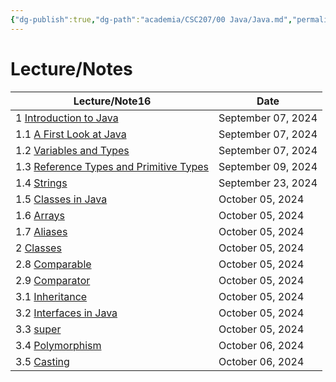 ```yaml
---
{"dg-publish":true,"dg-path":"academia/CSC207/00 Java/Java.md","permalink":"/academia/csc-207/00-java/java/","tags":["#module","#university","cs","java"],"created":"2024-09-09T03:30:02.000-04:00","updated":"2024-11-23T20:52:58.980-05:00"}
---
```



# Lecture/Notes

<div><table class="dataview table-view-table"><thead class="table-view-thead"><tr class="table-view-tr-header"><th class="table-view-th"><span>Lecture/Note</span><span class="dataview small-text">16</span></th><th class="table-view-th"><span>Date</span></th></tr></thead><tbody class="table-view-tbody"><tr><td><span>1			<a data-tooltip-position="top" aria-label="100 Academia/CSC207/00 Java/1 Introduction to Java/Introduction to Java.md" data-href="100 Academia/CSC207/00 Java/1 Introduction to Java/Introduction to Java.md" href="100 Academia/CSC207/00 Java/1 Introduction to Java/Introduction to Java.md" class="internal-link" target="_blank" rel="noopener nofollow">Introduction to Java</a></span></td><td>September 07, 2024</td></tr><tr><td><span>1.1			<a data-tooltip-position="top" aria-label="100 Academia/CSC207/00 Java/1 Introduction to Java/A First Look at Java.md" data-href="100 Academia/CSC207/00 Java/1 Introduction to Java/A First Look at Java.md" href="100 Academia/CSC207/00 Java/1 Introduction to Java/A First Look at Java.md" class="internal-link" target="_blank" rel="noopener nofollow">A First Look at Java</a></span></td><td>September 07, 2024</td></tr><tr><td><span>1.2			<a data-tooltip-position="top" aria-label="100 Academia/CSC207/00 Java/1 Introduction to Java/Variables and Types.md" data-href="100 Academia/CSC207/00 Java/1 Introduction to Java/Variables and Types.md" href="100 Academia/CSC207/00 Java/1 Introduction to Java/Variables and Types.md" class="internal-link" target="_blank" rel="noopener nofollow">Variables and Types</a></span></td><td>September 07, 2024</td></tr><tr><td><span>1.3			<a data-tooltip-position="top" aria-label="100 Academia/CSC207/00 Java/1 Introduction to Java/Reference Types and Primitive Types.md" data-href="100 Academia/CSC207/00 Java/1 Introduction to Java/Reference Types and Primitive Types.md" href="100 Academia/CSC207/00 Java/1 Introduction to Java/Reference Types and Primitive Types.md" class="internal-link" target="_blank" rel="noopener nofollow">Reference Types and Primitive Types</a></span></td><td>September 09, 2024</td></tr><tr><td><span>1.4			<a data-tooltip-position="top" aria-label="100 Academia/CSC207/00 Java/1 Introduction to Java/Strings.md" data-href="100 Academia/CSC207/00 Java/1 Introduction to Java/Strings.md" href="100 Academia/CSC207/00 Java/1 Introduction to Java/Strings.md" class="internal-link" target="_blank" rel="noopener nofollow">Strings</a></span></td><td>September 23, 2024</td></tr><tr><td><span>1.5			<a data-tooltip-position="top" aria-label="100 Academia/CSC207/00 Java/Classes in Java.md" data-href="100 Academia/CSC207/00 Java/Classes in Java.md" href="100 Academia/CSC207/00 Java/Classes in Java.md" class="internal-link" target="_blank" rel="noopener nofollow">Classes in Java</a></span></td><td>October 05, 2024</td></tr><tr><td><span>1.6			<a data-tooltip-position="top" aria-label="100 Academia/CSC207/00 Java/Arrays.md" data-href="100 Academia/CSC207/00 Java/Arrays.md" href="100 Academia/CSC207/00 Java/Arrays.md" class="internal-link" target="_blank" rel="noopener nofollow">Arrays</a></span></td><td>October 05, 2024</td></tr><tr><td><span>1.7			<a data-tooltip-position="top" aria-label="100 Academia/CSC207/00 Java/Aliases.md" data-href="100 Academia/CSC207/00 Java/Aliases.md" href="100 Academia/CSC207/00 Java/Aliases.md" class="internal-link" target="_blank" rel="noopener nofollow">Aliases</a></span></td><td>October 05, 2024</td></tr><tr><td><span>2			<a data-tooltip-position="top" aria-label="100 Academia/CSC207/00 Java/Classes.md" data-href="100 Academia/CSC207/00 Java/Classes.md" href="100 Academia/CSC207/00 Java/Classes.md" class="internal-link" target="_blank" rel="noopener nofollow">Classes</a></span></td><td>October 05, 2024</td></tr><tr><td><span>2.8			<a data-tooltip-position="top" aria-label="100 Academia/CSC207/00 Java/Comparable.md" data-href="100 Academia/CSC207/00 Java/Comparable.md" href="100 Academia/CSC207/00 Java/Comparable.md" class="internal-link" target="_blank" rel="noopener nofollow">Comparable</a></span></td><td>October 05, 2024</td></tr><tr><td><span>2.9			<a data-tooltip-position="top" aria-label="100 Academia/CSC207/00 Java/Comparator.md" data-href="100 Academia/CSC207/00 Java/Comparator.md" href="100 Academia/CSC207/00 Java/Comparator.md" class="internal-link" target="_blank" rel="noopener nofollow">Comparator</a></span></td><td>October 05, 2024</td></tr><tr><td><span>3.1			<a data-tooltip-position="top" aria-label="100 Academia/CSC207/00 Java/Inheritance.md" data-href="100 Academia/CSC207/00 Java/Inheritance.md" href="100 Academia/CSC207/00 Java/Inheritance.md" class="internal-link" target="_blank" rel="noopener nofollow">Inheritance</a></span></td><td>October 05, 2024</td></tr><tr><td><span>3.2			<a data-tooltip-position="top" aria-label="100 Academia/CSC207/00 Java/Interfaces in Java.md" data-href="100 Academia/CSC207/00 Java/Interfaces in Java.md" href="100 Academia/CSC207/00 Java/Interfaces in Java.md" class="internal-link" target="_blank" rel="noopener nofollow">Interfaces in Java</a></span></td><td>October 05, 2024</td></tr><tr><td><span>3.3			<a data-tooltip-position="top" aria-label="100 Academia/CSC207/00 Java/super.md" data-href="100 Academia/CSC207/00 Java/super.md" href="100 Academia/CSC207/00 Java/super.md" class="internal-link" target="_blank" rel="noopener nofollow">super</a></span></td><td>October 05, 2024</td></tr><tr><td><span>3.4			<a data-tooltip-position="top" aria-label="100 Academia/CSC207/00 Java/Polymorphism.md" data-href="100 Academia/CSC207/00 Java/Polymorphism.md" href="100 Academia/CSC207/00 Java/Polymorphism.md" class="internal-link" target="_blank" rel="noopener nofollow">Polymorphism</a></span></td><td>October 06, 2024</td></tr><tr><td><span>3.5			<a data-tooltip-position="top" aria-label="100 Academia/CSC207/00 Java/Casting.md" data-href="100 Academia/CSC207/00 Java/Casting.md" href="100 Academia/CSC207/00 Java/Casting.md" class="internal-link" target="_blank" rel="noopener nofollow">Casting</a></span></td><td>October 06, 2024</td></tr></tbody></table></div>
